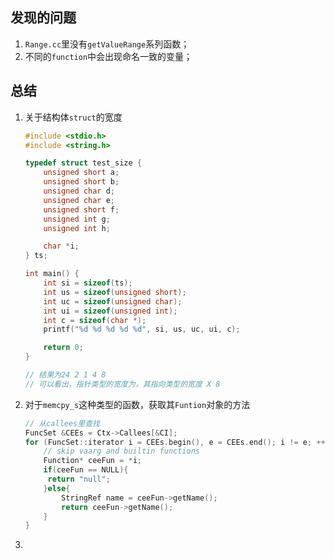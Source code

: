 ## 发现的问题

1. `Range.cc`里没有`getValueRange`系列函数；
2. 不同的`function`中会出现命名一致的变量；

## 总结

1. 关于结构体`struct`的宽度

   ```c
   #include <stdio.h>
   #include <string.h>
   
   typedef struct test_size {
       unsigned short a;
       unsigned short b;
       unsigned char d;
       unsigned char e;
       unsigned short f;
       unsigned int g;
       unsigned int h;
   
       char *i;
   } ts;
   
   int main() {
       int si = sizeof(ts);
       int us = sizeof(unsigned short);
       int uc = sizeof(unsigned char);
       int ui = sizeof(unsigned int);
       int c = sizeof(char *);
       printf("%d %d %d %d %d", si, us, uc, ui, c);
   
       return 0;
   }
   
   // 结果为24 2 1 4 8
   // 可以看出，指针类型的宽度为，其指向类型的宽度 X 8
   ```

2. 对于`memcpy_s`这种类型的函数，获取其`Funtion`对象的方法

   ```c
   // 从callees里查找
   FuncSet &CEEs = Ctx->Callees[&CI];
   for (FuncSet::iterator i = CEEs.begin(), e = CEEs.end(); i != e; ++i) {
       // skip vaarg and builtin functions
       Function* ceeFun = *i;
       if(ceeFun == NULL){
       	return "null";
       }else{
           StringRef name = ceeFun->getName();
           return ceeFun->getName();
       }
   }
   ```

   

3. 

